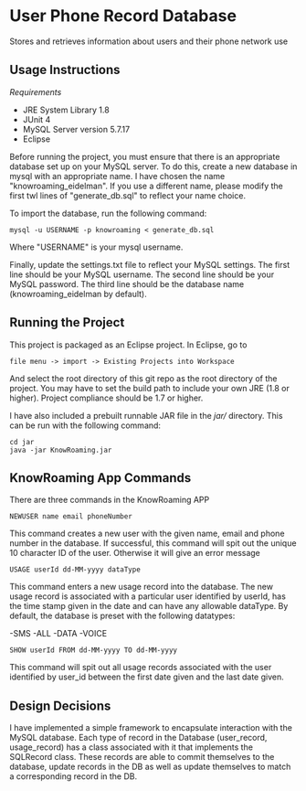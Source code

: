 
User Phone Record Database
==========================

Stores and retrieves information about users and their phone network use




Usage Instructions
------------------
*Requirements* 
- JRE System Library 1.8
- JUnit 4
- MySQL Server version 5.7.17
- Eclipse

Before running the project, you must ensure that there is an appropriate database set up on your MySQL server. To do this, create a new database in mysql with an appropriate name. I have chosen the name "knowroaming_eidelman". If you use a different name, please modify the first twl lines of "generate_db.sql" to reflect your name choice.

To import the database, run the following command:
```
mysql -u USERNAME -p knowroaming < generate_db.sql
```

Where "USERNAME" is your mysql username.

Finally, update the settings.txt file to reflect your MySQL settings.  The first line should be your MySQL username. The second line should be your MySQL password. The third line should be the database name (knowroaming_eidelman by default).


Running the Project
----------------------

This project is packaged as an Eclipse project. In Eclipse, go to
```
file menu -> import -> Existing Projects into Workspace
```

And select the root directory of this git repo as the root directory of the project. You may have to set the build path to include your own JRE (1.8 or higher). Project compliance should be 1.7 or higher. 

I have also included a prebuilt runnable JAR file in the *jar/* directory. This can be run with the following command:
```
cd jar
java -jar KnowRoaming.jar
```


KnowRoaming App Commands
-------------------------
There are three commands in the KnowRoaming APP
```
NEWUSER name email phoneNumber
```
This command creates a new user with the given name, email and phone number in the database. If successful, this command will spit out the unique 10 character ID of the user. Otherwise it will give an error message


```
USAGE userId dd-MM-yyyy dataType
```
This command enters a new usage record into the database. The new usage record is associated with a particular user identified by userId, has the time stamp given in the date and can have any allowable dataType. By default, the database is preset with the following datatypes:

-SMS
-ALL
-DATA
-VOICE


```
SHOW userId FROM dd-MM-yyyy TO dd-MM-yyyy
```
This command will spit out all usage records associated with the user identified by user_id between the first date given and the last date given. 






Design Decisions
------------------
I have implemented a simple framework to encapsulate interaction with the MySQL database. Each type of record in the Database (user_record, usage_record) has a class associated with it that implements the SQLRecord class. These records are able to commit themselves to the database, update records in the DB as well as update themselves to match a corresponding record in the DB.

